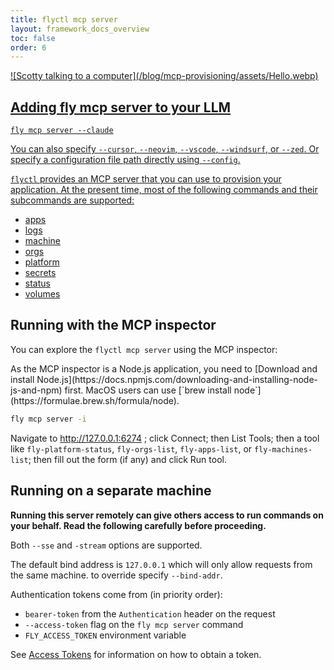 ```yaml
---
title: flyctl mcp server
layout: framework_docs_overview
toc: false
order: 6
---
```


<a href="https://fly.io/blog/mcp-provisioning/">
![Scotty talking to a computer](/blog/mcp-provisioning/assets/Hello.webp)
</s>

## Adding fly mcp server to your LLM

```
fly mcp server --claude
```

You can also specify `--cursor`, `--neovim`, `--vscode`, `--windsurf`, or `--zed`. Or specify a configuration file path directly using `--config`.

`flyctl` provides an MCP server that you can use to provision your application. At the present time, most of the following commands and their subcommands are supported:

* [apps](https://fly.io/docs/flyctl/apps/)
* [logs](https://fly.io/docs/flyctl/logs/)
* [machine](https://fly.io/docs/flyctl/machine/)
* [orgs](https://fly.io/docs/flyctl/orgs/)
* [platform](https://fly.io/docs/flyctl/platform/)
* [secrets](https://fly.io/docs/flyctl/secrets/)
* [status](https://fly.io/docs/flyctl/status/)
* [volumes](https://fly.io/docs/flyctl/volumes/)

## Running with the MCP inspector

You can explore the `flyctl mcp server` using the MCP inspector: 

<div class="important">
  As the MCP inspector is a Node.js application, you need to [Download and install Node.js](https://docs.npmjs.com/downloading-and-installing-node-js-and-npm) first. MacOS users can use [`brew install node`](https://formulae.brew.sh/formula/node).
</div>

```sh
fly mcp server -i
```

Navigate to http://127.0.0.1:6274 ; click Connect; then List Tools; then a tool like `fly-platform-status`, `fly-orgs-list`, `fly-apps-list`, or `fly-machines-list`; then fill out the form (if any) and click Run tool.

## Running on a separate machine

<div class="warning icon">
<b>Running this server remotely can give others access to run commands on your behalf. Read the following carefully before proceeding.</b>
</div>

Both `--sse` and `-stream` options are supported.

The default bind address is `127.0.0.1` which will only allow requests from the same machine. to override specify `--bind-addr`.

Authentication tokens come from (in priority order):

  * `bearer-token` from the `Authentication` header on the request
  * `--access-token` flag on the `fly mcp server` command
  * `FLY_ACCESS_TOKEN` environment variable

See [Access Tokens](https://fly.io/docs/security/tokens/) for information on how to obtain a token.

